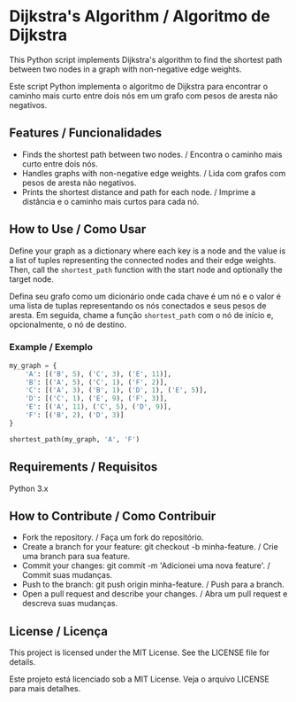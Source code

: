 # Dijkstra's Algorithm / Algoritmo de Dijkstra

This Python script implements Dijkstra's algorithm to find the shortest path between two nodes in a graph with non-negative edge weights.

Este script Python implementa o algoritmo de Dijkstra para encontrar o caminho mais curto entre dois nós em um grafo com pesos de aresta não negativos.

## Features / Funcionalidades
- Finds the shortest path between two nodes. / Encontra o caminho mais curto entre dois nós.
- Handles graphs with non-negative edge weights. / Lida com grafos com pesos de aresta não negativos.
- Prints the shortest distance and path for each node. / Imprime a distância e o caminho mais curtos para cada nó.

## How to Use / Como Usar
Define your graph as a dictionary where each key is a node and the value is a list of tuples representing the connected nodes and their edge weights. Then, call the `shortest_path` function with the start node and optionally the target node.

Defina seu grafo como um dicionário onde cada chave é um nó e o valor é uma lista de tuplas representando os nós conectados e seus pesos de aresta. Em seguida, chame a função `shortest_path` com o nó de início e, opcionalmente, o nó de destino.

### Example / Exemplo
```python
my_graph = {
    'A': [('B', 5), ('C', 3), ('E', 11)],
    'B': [('A', 5), ('C', 1), ('F', 2)],
    'C': [('A', 3), ('B', 1), ('D', 1), ('E', 5)],
    'D': [('C', 1), ('E', 9), ('F', 3)],
    'E': [('A', 11), ('C', 5), ('D', 9)],
    'F': [('B', 2), ('D', 3)]
}

shortest_path(my_graph, 'A', 'F')
```

## Requirements / Requisitos
Python 3.x

## How to Contribute / Como Contribuir
- Fork the repository. / Faça um fork do repositório.
- Create a branch for your feature: git checkout -b minha-feature. / Crie uma branch para sua feature.
- Commit your changes: git commit -m 'Adicionei uma nova feature'. / Commit suas mudanças.
- Push to the branch: git push origin minha-feature. / Push para a branch.
- Open a pull request and describe your changes. / Abra um pull request e descreva suas mudanças.

## License / Licença
This project is licensed under the MIT License. See the LICENSE file for details.

Este projeto está licenciado sob a MIT License. Veja o arquivo LICENSE para mais detalhes.
